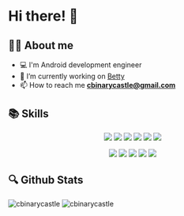 # Hi there! 👋

## 🧑‍💻 About me
- 💻 I'm Android development engineer
- 🔭 I’m currently working on [Betty](https://github.com/seongsoft/betty-android)
- 📫 How to reach me **cbinarycastle@gmail.com**

## 📚 Skills
<p align="center">
  <img src="https://img.shields.io/badge/-Android-3ddc84?style=for-the-badge&logo=android&logoColor=white" />
  <img src="https://img.shields.io/badge/-Kotlin-7f52ff?style=for-the-badge&logo=kotlin&logoColor=white" />
  <img src="https://img.shields.io/badge/-Coroutines-7f52ff?style=for-the-badge&logo=kotlin&logoColor=white" />
  <img src="https://img.shields.io/badge/-Flow-7f52ff?style=for-the-badge&logo=kotlin&logoColor=white" />
  <img src="https://img.shields.io/badge/-Java-007396?style=for-the-badge&logo=java&logoColor=white" />
  <img src="https://img.shields.io/badge/-RxJava-b7178c?style=for-the-badge&logo=reactivex&logoColor=white" />
</p>
<p align="center">
  <img src="https://img.shields.io/badge/-Jetpack%20Compose-4285f4?style=for-the-badge&logo=jetpack%20compose&logoColor=white" />
  <img src="https://img.shields.io/badge/-Room-003b57?style=for-the-badge&logo=sqlite&logoColor=white" />
  <img src="https://img.shields.io/badge/-Hilt-2096f3?style=for-the-badge" />
  <img src="https://img.shields.io/badge/-JUnit-25a162?style=for-the-badge&logo=junit5&logoColor=white" />
  <img src="https://img.shields.io/badge/-Robolectric-7cc266?style=for-the-badge" />
</p>

## 🔍 Github Stats
<p>
  <img align="center" src="https://github-readme-stats.vercel.app/api?username=cbinarycastle&show_icons=true&locale=en" alt="cbinarycastle" />
  <img align="center" src="https://github-readme-streak-stats.herokuapp.com/?user=cbinarycastle&" alt="cbinarycastle" />
</p>
